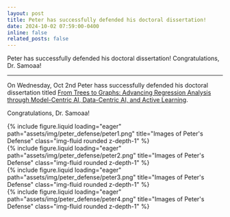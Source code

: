 ```yaml
---
layout: post
title: Peter has successfully defended his doctoral dissertation! 
date: 2024-10-02 07:59:00-0400
inline: false
related_posts: false
---
```


Peter has successfully defended his doctoral dissertation! Congratulations, Dr. Samoaa!

---


On Wednesday, Oct 2nd Peter hass successfully defended his doctoral dissertation titled [From Trees to Graphs: Advancing Regression Analysis through Model-Centric AI, Data-Centric AI, and Active Learning](https://research.chalmers.se/publication/542522/file/542522_Fulltext.pdf).

Congratulations, Dr. Samoaa!

<div class="row align-items-center">
    <div class="col-sm-6 mt-3 mt-md-0">
        {% include figure.liquid loading="eager" path="assets/img/peter_defense/peter1.png" title="Images of Peter's Defense" class="img-fluid rounded z-depth-1" %}
    </div>
    <div class="col-sm-6 mt-3 mt-md-0">
        {% include figure.liquid loading="eager" path="assets/img/peter_defense/peter2.png" title="Images of Peter's Defense" class="img-fluid rounded z-depth-1" %}
    </div>
    <div class="col-sm-6 mt-3 mt-md-0">
        {% include figure.liquid loading="eager" path="assets/img/peter_defense/peter3.png" title="Images of Peter's Defense" class="img-fluid rounded z-depth-1" %}
    </div>
    <div class="col-sm-6 mt-3 mt-md-0">
        {% include figure.liquid loading="eager" path="assets/img/peter_defense/peter4.png" title="Images of Peter's Defense" class="img-fluid rounded z-depth-1" %}
    </div>
</div>